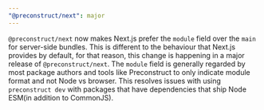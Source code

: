 ```yaml
---
"@preconstruct/next": major
---
```


`@preconstruct/next` now makes Next.js prefer the `module` field over the `main` for server-side bundles. This is different to the behaviour that Next.js provides by default, for that reason, this change is happening in a major release of `@preconstruct/next`. The `module` field is generally regarded by most package authors and tools like Preconstruct to only indicate module format and not Node vs browser. This resolves issues with using `preconstruct dev` with packages that have dependencies that ship Node ESM(in addition to CommonJS).
